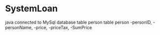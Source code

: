 # SystemLoan
java connected to MySql database table person
table person
 -personID,
 -personName,
 -price,
 -priceTax,
 -SumPrice
